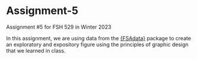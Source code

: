 # Assignment-5
Assignment #5 for FSH 529 in Winter 2023


In this assignment, we are using data from the [{FSAdata}](https://github.com/droglenc/FSAdata) package to create an exploratory and expository figure using the principles of graphic design that we learned in class. 
